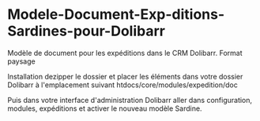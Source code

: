 # Modele-Document-Exp-ditions-Sardines-pour-Dolibarr
Modèle de document pour les expéditions dans le CRM Dolibarr. Format paysage


Installation dezipper le dossier et placer les éléments dans votre dossier Dolibarr à l'emplacement suivant htdocs/core/modules/expedition/doc

Puis dans votre interface d'administration Dolibarr aller dans configuration, modules, expéditions et activer le nouveau modèle Sardine.

